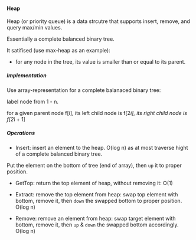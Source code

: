 #### Heap

Heap (or priority queue) is a data strcutre that supports insert, remove, and query max/min values.

Essentially a complete balanced binary tree.

It satifised (use max-heap as an example):
- for any node in the tree, its value is smaller than or equal to its parent.


##### Implementation

Use array-representation for a complete balanaced binary tree:

label node from 1 - n.

for a given parent node f[i], its left child node is f[2*i], its right child node is f[2*i + 1]

##### Operations

- Insert: insert an element to the heap. O(log n) as at most traverse hight of a complete balanced binary tree.

Put the element on the bottom of tree (end of array), then `up` it to proper position.

- GetTop: return the top element of heap, without removing it: O(1)

- Extract: remove the top element from heap: swap top element with bottom, remove it, then `down` the swapped bottom to proper position. O(log n)

- Remove: remove an element from heap: swap target element with bottom, remove it, then `up` & `down` the swapped bottom accordingly. O(log n)